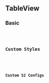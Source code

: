 ## TableView

### Basic

<code src="../examples/TableView/basic.tsx">

### Custom Styles

<code src="../examples/TableView/custom-style.tsx">

### Custom S2 Configs

<code src="../examples/TableView/custom-s2.tsx">
